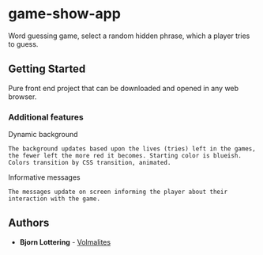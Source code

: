 # game-show-app
Word guessing game, select a random hidden phrase, which a player tries to guess.

## Getting Started

Pure front end project that can be downloaded and opened in any web browser.

### Additional features

Dynamic background

```
The background updates based upon the lives (tries) left in the games, the fewer left the more red it becomes. Starting color is blueish. Colors transition by CSS transition, animated.
```

Informative messages

```
The messages update on screen informing the player about their interaction with the game.
```

## Authors

* **Bjorn Lottering** - [Volmalites](https://github.com/volmalites)
